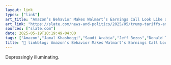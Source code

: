 ```yaml
---
layout: link
types: ["link"]
art_title: "Amazon’s Behavior Makes Walmart’s Earnings Call Look Like a Profile in Courage"
art_link: "https://slate.com/news-and-politics/2025/05/trump-tariffs-amazon-jeff-bezos-walmart-harvard-saudi-arabia.html"
sources: ["slate.com"]
date: 2025-05-19T10:19:49-04:00
tags: ["Amazon","Jamal Khashoggi","Saudi Arabia","Jeff Bezos","Donald Trump"]
title: "🔗 linkblog: Amazon’s Behavior Makes Walmart’s Earnings Call Look Like a Profile in Courage"
---
```

Depressingly illuminating.